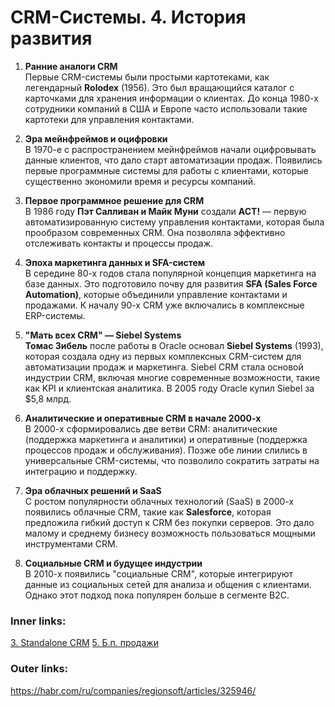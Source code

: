  

# CRM-Системы. 4. История развития

1. **Ранние аналоги CRM**  
   Первые CRM-системы были простыми картотеками, как легендарный **Rolodex** (1956). Это был вращающийся каталог с карточками для хранения информации о клиентах. До конца 1980-х сотрудники компаний в США и Европе часто использовали такие картотеки для управления контактами.

2. **Эра мейнфреймов и оцифровки**  
   В 1970-е с распространением мейнфреймов начали оцифровывать данные клиентов, что дало старт автоматизации продаж. Появились первые программные системы для работы с клиентами, которые существенно экономили время и ресурсы компаний.

3. **Первое программное решение для CRM**  
   В 1986 году **Пэт Салливан и Майк Муни** создали **ACT!** — первую автоматизированную систему управления контактами, которая была прообразом современных CRM. Она позволяла эффективно отслеживать контакты и процессы продаж.

4. **Эпоха маркетинга данных и SFA-систем**  
   В середине 80-х годов стала популярной концепция маркетинга на базе данных. Это подготовило почву для развития **SFA (Sales Force Automation)**, которые объединили управление контактами и продажами. К началу 90-х CRM уже включались в комплексные ERP-системы.

5. **"Мать всех CRM" — Siebel Systems**  
   **Томас Зибель** после работы в Oracle основал **Siebel Systems** (1993), которая создала одну из первых комплексных CRM-систем для автоматизации продаж и маркетинга. Siebel CRM стала основой индустрии CRM, включая многие современные возможности, такие как KPI и клиентская аналитика. В 2005 году Oracle купил Siebel за $5,8 млрд.

6. **Аналитические и оперативные CRM в начале 2000-х**  
   В 2000-х сформировались две ветви CRM: аналитические (поддержка маркетинга и аналитики) и оперативные (поддержка процессов продаж и обслуживания). Позже обе линии слились в универсальные CRM-системы, что позволило сократить затраты на интеграцию и поддержку.

7. **Эра облачных решений и SaaS**  
   С ростом популярности облачных технологий (SaaS) в 2000-х появились облачные CRM, такие как **Salesforce**, которая предложила гибкий доступ к CRM без покупки серверов. Это дало малому и среднему бизнесу возможность пользоваться мощными инструментами CRM.

8. **Социальные CRM и будущее индустрии**  
   В 2010-х появились "социальные CRM", которые интегрируют данные из социальных сетей для анализа и общения с клиентами. Однако этот подход пока популярен больше в сегменте B2C.

### Inner links:
[3. Standalone CRM](2.%20Theory/IT%20продукты/CRM/3.%20Standalone%20CRM.md)
[5. Б.п. продажи](2.%20Theory/IT%20продукты/CRM/5.%20Б.п.%20продажи.md)
### Outer links:
https://habr.com/ru/companies/regionsoft/articles/325946/